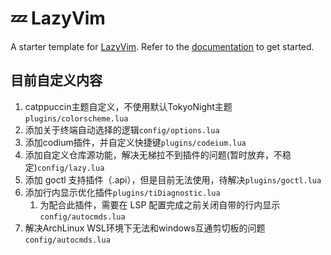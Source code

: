 # 💤 LazyVim

A starter template for [LazyVim](https://github.com/LazyVim/LazyVim).
Refer to the [documentation](https://lazyvim.github.io/installation) to get started.

## 目前自定义内容

1. catppuccin主题自定义，不使用默认TokyoNight主题`plugins/colorscheme.lua`
2. 添加关于终端自动选择的逻辑`config/options.lua`
3. 添加codium插件，并自定义快捷键`plugins/codeium.lua`
4. 添加自定义仓库源功能，解决无梯拉不到插件的问题(暂时放弃，不稳定)`config/lazy.lua`
5. 添加 goctl 支持插件（.api），但是目前无法使用，待解决`plugins/goctl.lua`
6. 添加行内显示优化插件`plugins/tiDiagnostic.lua`
   1. 为配合此插件，需要在 LSP 配置完成之前关闭自带的行内显示`config/autocmds.lua`
7. 解决ArchLinux WSL环境下无法和windows互通剪切板的问题`config/autocmds.lua`
